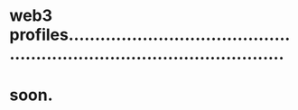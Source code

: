 # web3 profiles..............................................................................................
# soon.
